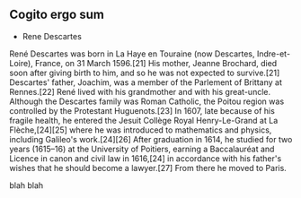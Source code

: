## Cogito ergo sum
- Rene Descartes

René Descartes was born in La Haye en Touraine (now Descartes, Indre-et-Loire), France, on 31 March 1596.[21] His mother, Jeanne Brochard, died soon after giving birth to him, and so he was not expected to survive.[21] Descartes' father, Joachim, was a member of the Parlement of Brittany at Rennes.[22] René lived with his grandmother and with his great-uncle. Although the Descartes family was Roman Catholic, the Poitou region was controlled by the Protestant Huguenots.[23] In 1607, late because of his fragile health, he entered the Jesuit Collège Royal Henry-Le-Grand at La Flèche,[24][25] where he was introduced to mathematics and physics, including Galileo's work.[24][26] After graduation in 1614, he studied for two years (1615–16) at the University of Poitiers, earning a Baccalauréat and Licence in canon and civil law in 1616,[24] in accordance with his father's wishes that he should become a lawyer.[27] From there he moved to Paris. 

blah blah
